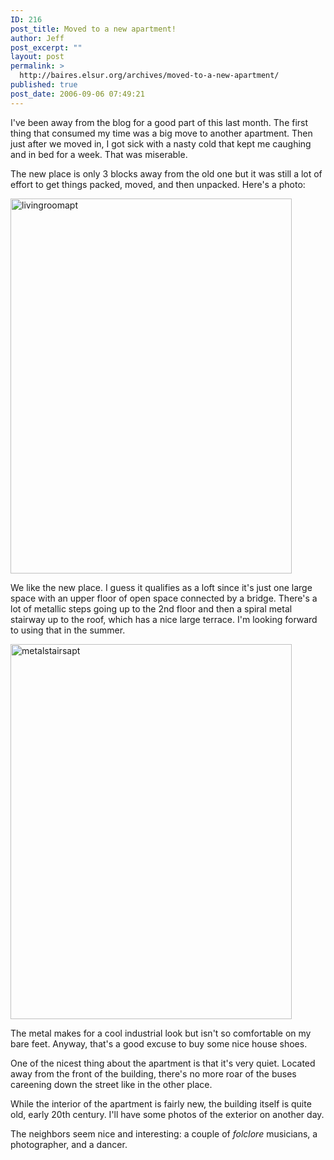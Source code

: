 ```yaml
---
ID: 216
post_title: Moved to a new apartment!
author: Jeff
post_excerpt: ""
layout: post
permalink: >
  http://baires.elsur.org/archives/moved-to-a-new-apartment/
published: true
post_date: 2006-09-06 07:49:21
---
```

 I've been away from the blog for a good part of this last month. The first thing that consumed my time was a big move to another apartment. Then just after we moved in, I got sick with a nasty cold that kept me caughing and in bed for a week. That was miserable.  

The new place is only 3 blocks away from the old one but it was still a lot of effort to get things packed, moved, and then unpacked. Here's a photo:


<a data-flickr-embed="true"  href="https://www.flickr.com/photos/jeffbarry/25381353370/in/dateposted-family/" title="livingroomapt"><img src="https://farm2.staticflickr.com/1556/25381353370_c90b7dbd08_z.jpg" width="450" height="600" alt="livingroomapt"></a>

 We like the new place. I guess it qualifies as a loft since it's just one large space with an upper floor of open  space connected by a bridge. There's a lot of metallic steps going up to the 2nd floor and then a spiral metal stairway up to the roof, which has a nice large terrace. I'm looking forward to using that in the summer.  


<a data-flickr-embed="true"  href="https://www.flickr.com/photos/jeffbarry/25656022476/in/dateposted-family/" title="metalstairsapt"><img src="https://farm2.staticflickr.com/1595/25656022476_7f7b640920_z.jpg" width="450" height="600" alt="metalstairsapt"></a>

The metal makes for a cool industrial look but isn't so comfortable on my bare feet. Anyway, that's a good excuse to buy some nice house shoes.

One of the nicest thing about the apartment is that it's very quiet. Located away from the front of the building, there's no more roar of the buses careening down the street like in the other place.

While the interior of the apartment is fairly new, the building itself is quite old, early 20th century. I'll have some photos of the exterior on another day. 
 
The neighbors seem nice and interesting: a couple of <em>folclore</em> musicians, a photographer, and a dancer.